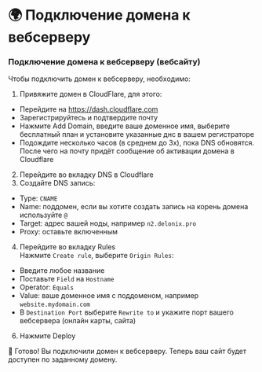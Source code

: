 # 🌍 Подключение домена к вебсерверу
### Подключение домена к вебсерверу (вебсайту)

Чтобы подключить домен к вебсерверу, необходимо:

1. Привяжите домен в CloudFlare, для этого:
* Перейдите на https://dash.cloudflare.com
* Зарегистрируйтесь и подтвердите почту
* Нажмите Add Domain, введите ваше доменное имя, выберите бесплатный план и установите указанные днс в вашем регистраторе
* Подождите несколько часов (в среднем до 3х), пока DNS обновятся. После чего на почту придёт сообщение об активации домена в Cloudflare
2. Перейдите во вкладку DNS в Cloudflare
3. Создайте DNS запись:
* Type: `CNAME`
* Name: поддомен, если вы хотите создать запись на корень домена используйте `@`
* Target: адрес вашей ноды, например `n2.delonix.pro`
* Proxy: оставьте включенным
4. Перейдите во вкладку Rules  
Нажмите `Create rule`, выберите `Origin Rules`:
* Введите любое название
* Поставьте `Field` на `Hostname`
* Operator: `Equals`
* Value: ваше доменное имя с поддоменом, например `website.mydomain.com`
* В `Destination Port` выберите `Rewrite to` и укажите порт вашего вебсервера (онлайн карты, сайта)
6. Нажмите Deploy

🎉 Готово! Вы подключили домен к вебсерверу. Теперь ваш сайт будет доступен по заданному домену.

